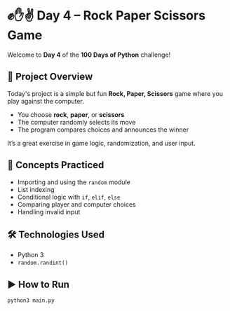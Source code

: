 # ✊✋✌️ Day 4 – Rock Paper Scissors Game

Welcome to **Day 4** of the **100 Days of Python** challenge!

## 🎯 Project Overview

Today's project is a simple but fun **Rock, Paper, Scissors** game where you play against the computer.

- You choose **rock**, **paper**, or **scissors**
- The computer randomly selects its move
- The program compares choices and announces the winner

It’s a great exercise in game logic, randomization, and user input.

## 🧠 Concepts Practiced

- Importing and using the `random` module
- List indexing
- Conditional logic with `if`, `elif`, `else`
- Comparing player and computer choices
- Handling invalid input

## 🛠️ Technologies Used

- Python 3
- `random.randint()`

## ▶️ How to Run

```bash
python3 main.py
